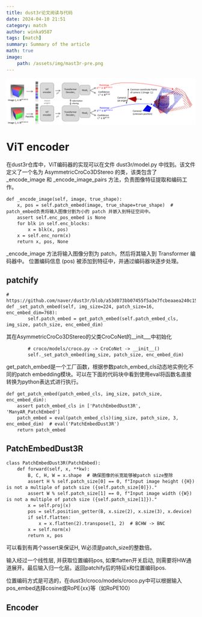 ```yaml
---
title: dust3r论文阅读与代码
date: 2024-04-10 21:51
category: match
author: winka9587
tags: [match]
summary: Summary of the article
math: true
image:
    path: /assets/img/mast3r-pre.png
---
```


![](/assets/img/2025-04-18-12-12-37.png)

# ViT encoder

在dust3r仓库中，ViT编码器的实现可以在文件 dust3r/model.py 中找到。该文件定义了一个名为 AsymmetricCroCo3DStereo 的类，该类包含了 _encode_image 和 _encode_image_pairs 方法，负责图像特征提取和编码工作。

~~~
def _encode_image(self, image, true_shape):
    x, pos = self.patch_embed(image, true_shape=true_shape)  # patch_embed负责将输入图像分割为小的 patch 并嵌入到特征空间中。
    assert self.enc_pos_embed is None
    for blk in self.enc_blocks:
        x = blk(x, pos)
    x = self.enc_norm(x)
    return x, pos, None
~~~

_encode_image 方法将输入图像分割为 patch，然后将其输入到 Transformer 编码器中。
位置编码信息 (pos) 被添加到特征中，并通过编码器块逐步处理。

## patchify

~~~
# https://github.com/naver/dust3r/blob/a53d073bb07455f5a3e7fcbeaaea240c159c4f08/dust3r/model.py#L88
def _set_patch_embed(self, img_size=224, patch_size=16, enc_embed_dim=768):
        self.patch_embed = get_patch_embed(self.patch_embed_cls, img_size, patch_size, enc_embed_dim)
~~~

其在AsymmetricCroCo3DStereo的父类CroCoNet的__init___中初始化

~~~
        # croco/models/croco.py -> CroCoNet -> __init__()
        self._set_patch_embed(img_size, patch_size, enc_embed_dim)
~~~

get_patch_embed是一个工厂函数，根据参数patch_embed_cls动态地实例化不同的patch embedding模块。可以在下面的代码块中看到使用eval将函数名直接转换为python表达式进行执行。

~~~
def get_patch_embed(patch_embed_cls, img_size, patch_size, enc_embed_dim):
    assert patch_embed_cls in ['PatchEmbedDust3R', 'ManyAR_PatchEmbed']
    patch_embed = eval(patch_embed_cls)(img_size, patch_size, 3, enc_embed_dim)  # eval('PatchEmbedDust3R')
    return patch_embed
~~~

## PatchEmbedDust3R

~~~
class PatchEmbedDust3R(PatchEmbed):
    def forward(self, x, **kw):
        B, C, H, W = x.shape  # 确保图像的长宽能够被patch size整除
        assert H % self.patch_size[0] == 0, f"Input image height ({H}) is not a multiple of patch size ({self.patch_size[0]})."
        assert W % self.patch_size[1] == 0, f"Input image width ({W}) is not a multiple of patch size ({self.patch_size[1]})."
        x = self.proj(x)
        pos = self.position_getter(B, x.size(2), x.size(3), x.device)
        if self.flatten:
            x = x.flatten(2).transpose(1, 2)  # BCHW -> BNC
        x = self.norm(x)
        return x, pos
~~~

可以看到有两个assert来保证H, W必须是patch_size的整数倍。

输入经过一个线性层, 并获取位置编码pos, 如果flatten开关启动, 则需要将HW通道展开。最后输入归一化层。返回patchify后的特征x和位置编码pos.

位置编码方式是可选的，在dust3r/croco/models/croco.py中可以根据输入pos_embed选择cosine或RoPE{xx}等（如RoPE100）



## Encoder

